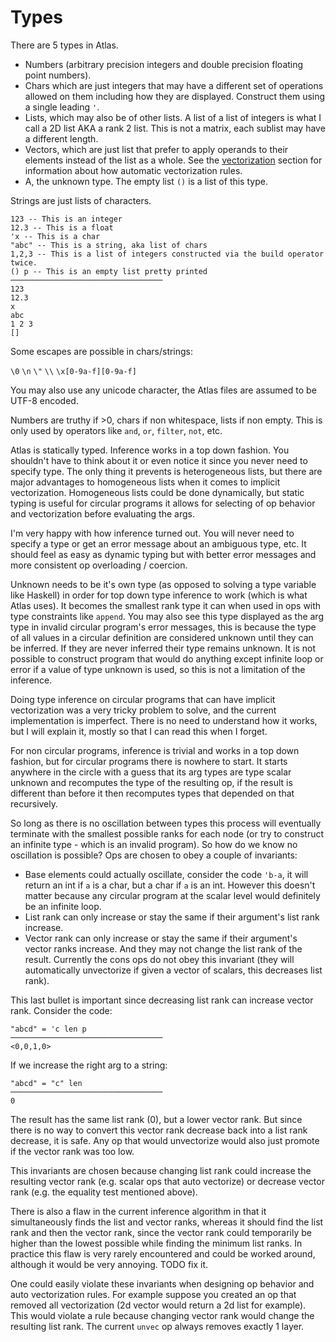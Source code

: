 # Types

There are 5 types in Atlas.
-   Numbers (arbitrary precision integers and double precision floating point numbers).
-   Chars which are just integers that may have a different set of operations allowed on them including how they are displayed. Construct them using a single leading `'`.
-   Lists, which may also be of other lists. A list of a list of integers is what I call a 2D list AKA a rank 2 list. This is not a matrix, each sublist may have a different length.
-   Vectors, which are just list that prefer to apply operands to their elements instead of the list as a whole. See the [vectorization](vectorization.md) section for information about how automatic vectorization rules.
-   A, the unknown type. The empty list `()` is a list of this type.

Strings are just lists of characters.

    123 -- This is an integer
    12.3 -- This is a float
    'x -- This is a char
    "abc" -- This is a string, aka list of chars
    1,2,3 -- This is a list of integers constructed via the build operator twice.
    () p -- This is an empty list pretty printed
    ──────────────────────────────────
    123
    12.3
    x
    abc
    1 2 3
    []

Some escapes are possible in chars/strings:

`\0` `\n` `\"` `\\` `\x[0-9a-f][0-9a-f]`

You may also use any unicode character, the Atlas files are assumed to be UTF-8 encoded.

Numbers are truthy if >0, chars if non whitespace, lists if non empty. This is only used by operators like `and`, `or`, `filter`, `not`, etc.

Atlas is statically typed. Inference works in a top down fashion. You shouldn't have to think about it or even notice it since you never need to specify type. The only thing it prevents is heterogeneous lists, but there are major advantages to homogeneous lists when it comes to implicit vectorization. Homogeneous lists could be done dynamically, but static typing is useful for circular programs it allows for selecting of op behavior and vectorization before evaluating the args.

I'm very happy with how inference turned out. You will never need to specify a type or get an error message about an ambiguous type, etc. It should feel as easy as dynamic typing but with better error messages and more consistent op overloading / coercion.

Unknown needs to be it's own type (as opposed to solving a type variable like Haskell) in order for top down type inference to work (which is what Atlas uses). It becomes the smallest rank type it can when used in ops with type constraints like `append`. You may also see this type displayed as the arg type in invalid circular program's error messages, this is because the type of all values in a circular definition are considered unknown until they can be inferred. If they are never inferred their type remains unknown. It is not possible to construct program that would do anything except infinite loop or error if a value of type unknown is used, so this is not a limitation of the inference.

Doing type inference on circular programs that can have implicit vectorization was a very tricky problem to solve, and the current implementation is imperfect. There is no need to understand how it works, but I will explain it, mostly so that I can read this when I forget.

For non circular programs, inference is trivial and works in a top down fashion, but for circular programs there is nowhere to start. It starts anywhere in the circle with a guess that its arg types are type scalar unknown and recomputes the type of the resulting op, if the result is different than before it then recomputes types that depended on that recursively.

So long as there is no oscillation between types this process will eventually terminate with the smallest possible ranks for each node (or try to construct an infinite type - which is an invalid program). So how do we know no oscillation is possible? Ops are chosen to obey a couple of invariants:

-   Base elements could actually oscillate, consider the code `'b-a`, it will return an int if `a` is a char, but a char if `a` is an int. However this doesn't matter because any circular program at the scalar level would definitely be an infinite loop.
-   List rank can only increase or stay the same if their argument's list rank increase.
-   Vector rank can only increase or stay the same if their argument's vector ranks increase. And they may not change the list rank of the result. Currently the cons ops do not obey this invariant (they will automatically unvectorize if given a vector of scalars, this decreases list rank).

This last bullet is important since decreasing list rank can increase vector rank. Consider the code:

    "abcd" = 'c len p
    ──────────────────────────────────
    <0,0,1,0>

If we increase the right arg to a string:

    "abcd" = "c" len
    ──────────────────────────────────
    0

The result has the same list rank (0), but a lower vector rank. But since there is no way to convert this vector rank decrease back into a list rank decrease, it is safe. Any op that would unvectorize would also just promote if the vector rank was too low.

This invariants are chosen because changing list rank could increase the resulting vector rank (e.g. scalar ops that auto vectorize) or decrease vector rank (e.g. the equality test mentioned above).

There is also a flaw in the current inference algorithm in that it simultaneously finds the list and vector ranks, whereas it should find the list rank and then the vector rank, since the vector rank could temporarily be higher than the lowest possible while finding the minimum list ranks. In practice this flaw is very rarely encountered and could be worked around, although it would be very annoying. TODO fix it.

One could easily violate these invariants when designing op behavior and auto vectorization rules. For example suppose you created an op that removed all vectorization (2d vector would return a 2d list for example). This would violate a rule because changing vector rank would change the resulting list rank. The current `unvec` op always removes exactly 1 layer.
